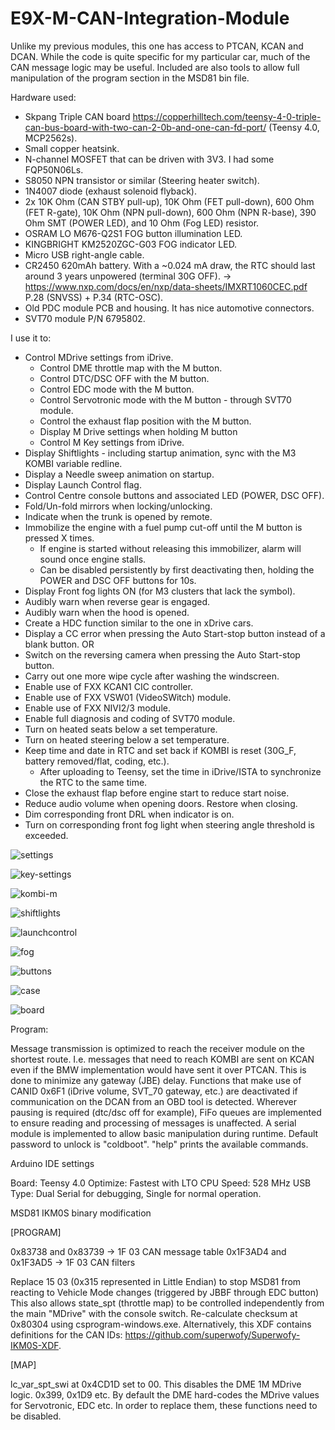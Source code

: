 # E9X-M-CAN-Integration-Module
 
Unlike my previous modules, this one has access to PTCAN, KCAN and DCAN. While the code is quite specific for my particular car, much of the CAN message logic may be useful.
Included are also tools to allow full manipulation of the program section in the MSD81 bin file.


Hardware used:
 
* Skpang Triple CAN board https://copperhilltech.com/teensy-4-0-triple-can-bus-board-with-two-can-2-0b-and-one-can-fd-port/ (Teensy 4.0, MCP2562s).
* Small copper heatsink.
* N-channel MOSFET that can be driven with 3V3. I had some FQP50N06Ls.
* S8050 NPN transistor or similar (Steering heater switch).
* 1N4007 diode (exhaust solenoid flyback).
* 2x 10K Ohm (CAN STBY pull-up), 10K Ohm (FET pull-down), 600 Ohm (FET R-gate), 10K Ohm (NPN pull-down), 600 Ohm (NPN R-base), 390 Ohm SMT (POWER LED), and 10 Ohm (Fog LED) resistor.
* OSRAM LO M676-Q2S1 FOG button illumination LED.
* KINGBRIGHT KM2520ZGC-G03 FOG indicator LED.
* Micro USB right-angle cable.
* CR2450 620mAh battery. With a ~0.024 mA draw, the RTC should last around 3 years unpowered (terminal 30G OFF).
	-> https://www.nxp.com/docs/en/nxp/data-sheets/IMXRT1060CEC.pdf P.28 (SNVSS) + P.34 (RTC-OSC).
* Old PDC module PCB and housing. It has nice automotive connectors.
* SVT70 module P/N 6795802.



I use it to:

* Control MDrive settings from iDrive.
	* Control DME throttle map with the M button.
	* Control DTC/DSC OFF with the M button.
	* Control EDC mode with the M button.
	* Control Servotronic mode with the M button - through SVT70 module.
	* Control the exhaust flap position with the M button.
	* Display M Drive settings when holding M button
	* Control M Key settings from iDrive.
* Display Shiftlights - including startup animation, sync with the M3 KOMBI variable redline.
* Display a Needle sweep animation on startup.
* Display Launch Control flag.
* Control Centre console buttons and associated LED (POWER, DSC OFF).
* Fold/Un-fold mirrors when locking/unlocking.
* Indicate when the trunk is opened by remote.
* Immobilize the engine with a fuel pump cut-off until the M button is pressed X times.
	* If engine is started without releasing this immobilizer, alarm will sound once engine stalls.
	* Can be disabled persistently by first deactivating then, holding the POWER and DSC OFF buttons for 10s.
* Display Front fog lights ON (for M3 clusters that lack the symbol).
* Audibly warn when reverse gear is engaged.
* Audibly warn when the hood is opened.
* Create a HDC function similar to the one in xDrive cars.
* Display a CC error when pressing the Auto Start-stop button instead of a blank button.
  OR
* Switch on the reversing camera when pressing the Auto Start-stop button.
* Carry out one more wipe cycle after washing the windscreen.
* Enable use of FXX KCAN1 CIC controller.
* Enable use of FXX VSW01 (VideoSWitch) module.
* Enable use of FXX NIVI2/3 module.
* Enable full diagnosis and coding of SVT70 module.
* Turn on heated seats below a set temperature.
* Turn on heated steering below a set temperature.
* Keep time and date in RTC and set back if KOMBI is reset (30G_F, battery removed/flat, coding, etc.).
	* After uploading to Teensy, set the time in iDrive/ISTA to synchronize the RTC to the same time.
* Close the exhaust flap before engine start to reduce start noise.
* Reduce audio volume when opening doors. Restore when closing.
* Dim corresponding front DRL when indicator is on.
* Turn on corresponding front fog light when steering angle threshold is exceeded.


![settings](img/idrive-settings.jpg "idrive-settings")

![key-settings](img/m-key-settings.jpg "key-settings")

![kombi-m](img/kombi-m.jpg "kombi-m")

![shiftlights](img/shiftlight.jpg "shiftlights")

![launchcontrol](img/launch-control/kombi.jpg "launchcontrol")

![fog](img/Fog/indicatoron.jpg "fog")

![buttons](img/hdc-msa-buttons.jpg "buttons")

![case](img/case.jpg "case")

![board](img/board/board-anotated.jpg "board")




Program:

Message transmission is optimized to reach the receiver module on the shortest route. I.e. messages that need to reach KOMBI are sent on KCAN even if the BMW implementation would have sent it over PTCAN. This is done to minimize any gateway (JBE) delay.
Functions that make use of CANID 0x6F1 (iDrive volume, SVT_70 gateway, etc.) are deactivated if communication on the DCAN from an OBD tool is detected.
Wherever pausing is required (dtc/dsc off for example), FiFo queues are implemented to ensure reading and processing of messages is unaffected.
A serial module is implemented to allow basic manipulation during runtime. Default password to unlock is "coldboot". "help" prints the available commands.


Arduino IDE settings

Board: Teensy 4.0
Optimize: Fastest with LTO
CPU Speed: 528 MHz
USB Type: Dual Serial for debugging, Single for normal operation.



MSD81 IKM0S binary modification

[PROGRAM]

0x83738   and  0x83739  -> 1F 03      CAN message table
0x1F3AD4  and  0x1F3AD5 -> 1F 03      CAN filters

Replace 15 03 (0x315 represented in Little Endian) to stop MSD81 from reacting to Vehicle Mode changes (triggered by JBBF through EDC button)
This also allows state_spt (throttle map) to be controlled independently from the main "MDrive" with the console switch.
Re-calculate checksum at 0x80304 using csprogram-windows.exe. Alternatively, this XDF contains definitions for the CAN IDs: https://github.com/superwofy/Superwofy-IKM0S-XDF.




[MAP]

lc_var_spt_swi at 0x4CD1D set to 00. This disables the DME 1M MDrive logic. 0x399, 0x1D9 etc.
By default the DME hard-codes the MDrive values for Servotronic, EDC etc. In order to replace them, these functions need to be disabled.